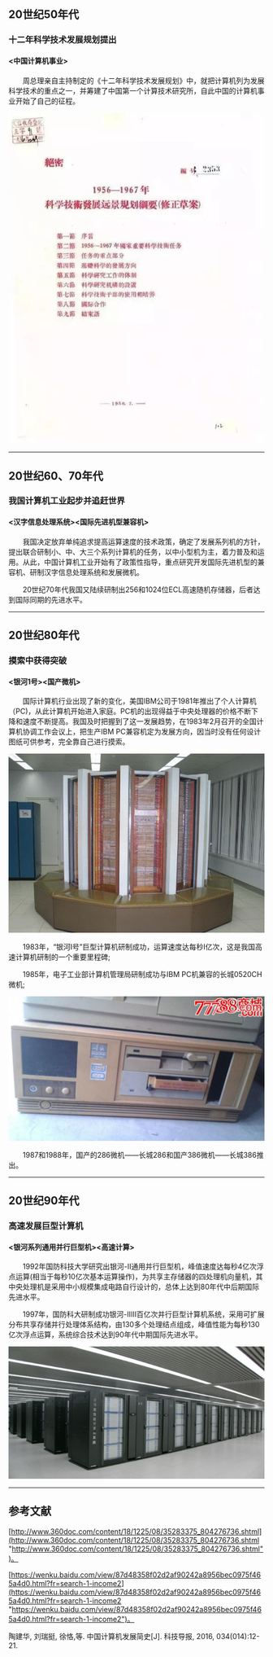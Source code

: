 ## 20世纪50年代

### 十二年科学技术发展规划提出

#### <中国计算机事业>

<p> 　　周总理亲自主持制定的《十二年科学技术发展规划》中，就把计算机列为发展科学技术的重点之一，并筹建了中国第一个计算技术研究所，自此中国的计算机事业开始了自己的征程。<br>

![图片1alt](https://github.com/RAIN-VM/Test/blob/main/Test1/1956年-1-十二年科学技术发展规划.jpg?raw=true "1956年-1-十二年科学技术发展规划")
___

## 20世纪60、70年代

### 我国计算机工业起步并追赶世界

#### <汉字信息处理系统><国际先进机型兼容机>

<p> 　　我国决定放弃单纯追求提高运算速度的技术政策，确定了发展系列机的方针，提出联合研制小、中、大三个系列计算机的任务，以中小型机为主，着力普及和运用。从此，中国计算机工业开始有了政策性指导，重点研究开发国际先进机型的兼容机、研制汉字信息处理系统和发展微机。<br>

<p> 　　20世纪70年代我国又陆续研制出256和1024位ECL高速随机存储器，后者达到国际同期的先进水平。<br>

___

## 20世纪80年代

### 摸索中获得突破

#### <银河1号><国产微机>

<p> 　　国际计算机行业出现了新的变化，美国IBM公司于1981年推出了个人计算机（PC)，从此计算机开始进入家庭。PC机的出现得益于中央处理器的价格不断下降和速度不断提高。我国及时把握到了这一发展趋势，在1983年2月召开的全国计算机协调工作会议上，把生产IBM PC兼容机定为发展方向，因当时没有任何设计图纸可供参考，完全靠自己进行摸索。<br>

![图片1alt](https://github.com/RAIN-VM/Test/blob/main/Test1/1980年-1-银河系列.png?raw=true "1980年-1-银河系列")

<p> 　　1983年，“银河Ⅰ号”巨型计算机研制成功，运算速度达每秒Ⅰ亿次，这是我国高速计算机研制的一个重要里程碑;<br>

<p> 　　1985年，电子工业部计算机管理局研制成功与IBM PC机兼容的长城0520CH微机;<br>

![图片1alt](https://github.com/RAIN-VM/Test/blob/main/Test1/1980年-2-长城386.jpg?raw=true "1980年-2-长城386")

<p> 　　1987和1988年，国产的286微机——长城286和国产386微机——长城386推出。<br>

___

## 20世纪90年代

### 高速发展巨型计算机

#### <银河系列通用并行巨型机><高速计算>

<p> 　　1992年国防科技大学研究出银河-Ⅱ通用并行巨型机，峰值速度达每秒4亿次浮点运算(相当于每秒10亿次基本运算操作)，为共享主存储器的四处理机向量机，其中央处理机是采用中小规模集成电路自行设计的，总体上达到80年代中后期国际先进水平。<br>

<p> 　　1997年，国防科大研制成功银河-IⅢI百亿次并行巨型计算机系统，采用可扩展分布共享存储并行处理体系结构，由130多个处理结点组成，峰值性能为每秒130亿次浮点运算，系统综合技术达到90年代中期国际先进水平。<br>

![图片1alt](https://github.com/RAIN-VM/Test/blob/main/Test1/1990年-1-银河计算机系统.png?raw=true "1990年-1-银河计算机系统")
___

## 参考文献

[http://www.360doc.com/content/18/1225/08/35283375_804276736.shtml](http://www.360doc.com/content/18/1225/08/35283375_804276736.shtml "http://www.360doc.com/content/18/1225/08/35283375_804276736.shtml")。<br>

[https://wenku.baidu.com/view/87d48358f02d2af90242a8956bec0975f465a4d0.html?fr=search-1-income2](https://wenku.baidu.com/view/87d48358f02d2af90242a8956bec0975f465a4d0.html?fr=search-1-income2 "https://wenku.baidu.com/view/87d48358f02d2af90242a8956bec0975f465a4d0.html?fr=search-1-income2")。<br>

<p> 陶建华, 刘瑞挺, 徐恪,等. 中国计算机发展简史[J]. 科技导报, 2016, 034(014):12-21.
